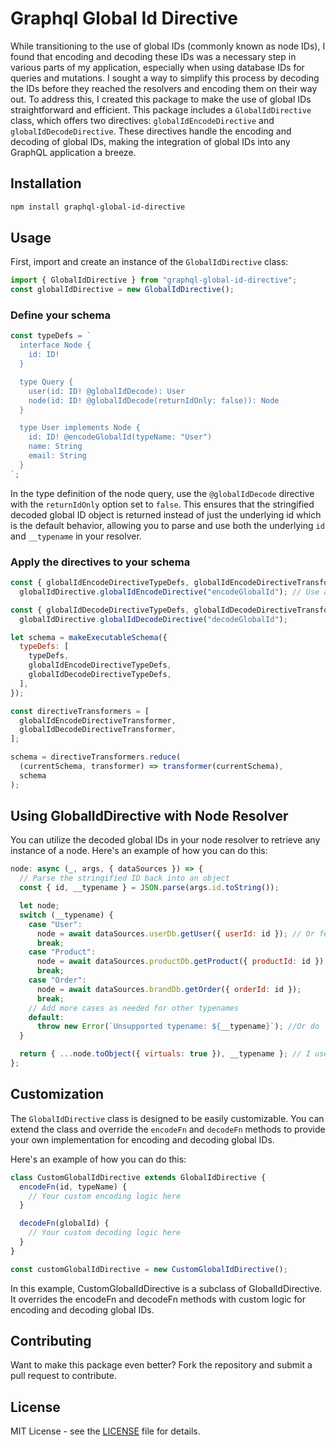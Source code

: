 # Graphql Global Id Directive

While transitioning to the use of global IDs (commonly known as node IDs), I found that encoding and decoding these IDs was a necessary step in various parts of my application, especially when using database IDs for queries and mutations. I sought a way to simplify this process by decoding the IDs before they reached the resolvers and encoding them on their way out. To address this, I created this package to make the use of global IDs straightforward and efficient. This package includes a `GlobalIdDirective` class, which offers two directives: `globalIdEncodeDirective` and `globalIdDecodeDirective`. These directives handle the encoding and decoding of global IDs, making the integration of global IDs into any GraphQL application a breeze.

## Installation

```bash
npm install graphql-global-id-directive
```

## Usage

First, import and create an instance of the `GlobalIdDirective` class:

```JavaScript
import { GlobalIdDirective } from "graphql-global-id-directive";
const globalIdDirective = new GlobalIdDirective();
```

### Define your schema

```js
const typeDefs = `
  interface Node {
    id: ID!
  }

  type Query {
    user(id: ID! @globalIdDecode): User
    node(id: ID! @globalIdDecode(returnIdOnly: false)): Node
  }

  type User implements Node {
    id: ID! @encodeGlobalId(typeName: "User")
    name: String
    email: String
  }
`;
```

In the type definition of the node query, use the `@globalIdDecode` directive with the `returnIdOnly` option set to `false`. This ensures that the stringified decoded global ID object is returned instead of just the underlying id which is the default behavior, allowing you to parse and use both the underlying `id` and `__typename` in your resolver.

### Apply the directives to your schema

```js
const { globalIdEncodeDirectiveTypeDefs, globalIdEncodeDirectiveTransformer } =
  globalIdDirective.globalIdEncodeDirective("encodeGlobalId"); // Use any name of your choice but avoid collisions with other directive names

const { globalIdDecodeDirectiveTypeDefs, globalIdDecodeDirectiveTransformer } =
  globalIdDirective.globalIdDecodeDirective("decodeGlobalId");

let schema = makeExecutableSchema({
  typeDefs: [
    typeDefs,
    globalIdEncodeDirectiveTypeDefs,
    globalIdDecodeDirectiveTypeDefs,
  ],
});

const directiveTransformers = [
  globalIdEncodeDirectiveTransformer,
  globalIdDecodeDirectiveTransformer,
];

schema = directiveTransformers.reduce(
  (currentSchema, transformer) => transformer(currentSchema),
  schema
);
```

## Using GlobalIdDirective with Node Resolver

You can utilize the decoded global IDs in your node resolver to retrieve any instance of a node. Here's an example of how you can do this:

```javascript
node: async (_, args, { dataSources }) => {
  // Parse the stringified ID back into an object
  const { id, __typename } = JSON.parse(args.id.toString());

  let node;
  switch (__typename) {
    case "User":
      node = await dataSources.userDb.getUser({ userId: id }); // Or fetch the user directly with the model. EG: UserModel.findById(id)
      break;
    case "Product":
      node = await dataSources.productDb.getProduct({ productId: id });
      break;
    case "Order":
      node = await dataSources.brandDb.getOrder({ orderId: id });
      break;
    // Add more cases as needed for other typenames
    default:
      throw new Error(`Unsupported typename: ${__typename}`); //Or do  perform another action
  }

  return { ...node.toObject({ virtuals: true }), __typename }; // I used a Mongoose document for this example
};
```

## Customization

The `GlobalIdDirective` class is designed to be easily customizable. You can extend the class and override the `encodeFn` and `decodeFn` methods to provide your own implementation for encoding and decoding global IDs.

Here's an example of how you can do this:

```javascript
class CustomGlobalIdDirective extends GlobalIdDirective {
  encodeFn(id, typeName) {
    // Your custom encoding logic here
  }

  decodeFn(globalId) {
    // Your custom decoding logic here
  }
}

const customGlobalIdDirective = new CustomGlobalIdDirective();
```

In this example, CustomGlobalIdDirective is a subclass of GlobalIdDirective. It overrides the encodeFn and decodeFn methods with custom logic for encoding and decoding global IDs.

## Contributing

Want to make this package even better? Fork the repository and submit a pull request to contribute.

## License

MIT License - see the [LICENSE](LICENSE) file for details.
